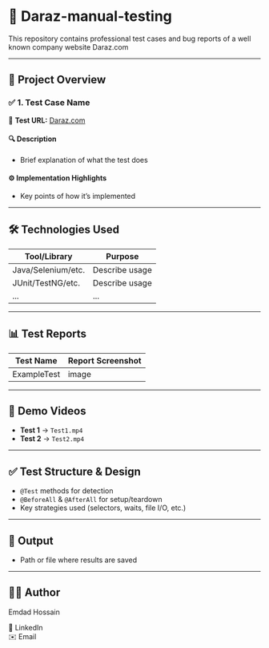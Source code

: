 
# 🧪 Daraz-manual-testing

This repository contains professional test cases and bug reports of a well known company website Daraz.com

---

## 📁 Project Overview

### ✅ 1. Test Case Name
🔗 **Test URL:** [Daraz.com](https://www.daraz.com.bd/#?)

#### 🔍 Description
- Brief explanation of what the test does

#### ⚙️ Implementation Highlights
- Key points of how it’s implemented

---

## 🛠️ Technologies Used

| Tool/Library       | Purpose |
|--------------------|---------|
| Java/Selenium/etc. | Describe usage |
| JUnit/TestNG/etc.  | Describe usage |
| ...                | ... |

---

## 📊 Test Reports

| Test Name      | Report Screenshot |
|----------------|------------------|
| ExampleTest    | image |

---

## 🎥 Demo Videos
- **Test 1** → `Test1.mp4`  
- **Test 2** → `Test2.mp4`  

---

## ✅ Test Structure & Design
- `@Test` methods for detection  
- `@BeforeAll` & `@AfterAll` for setup/teardown  
- Key strategies used (selectors, waits, file I/O, etc.)  

---

## 🧾 Output
- Path or file where results are saved  

---

## 👨‍💻 Author
  Emdad Hossain  

🔗 LinkedIn  
✉️ Email  
